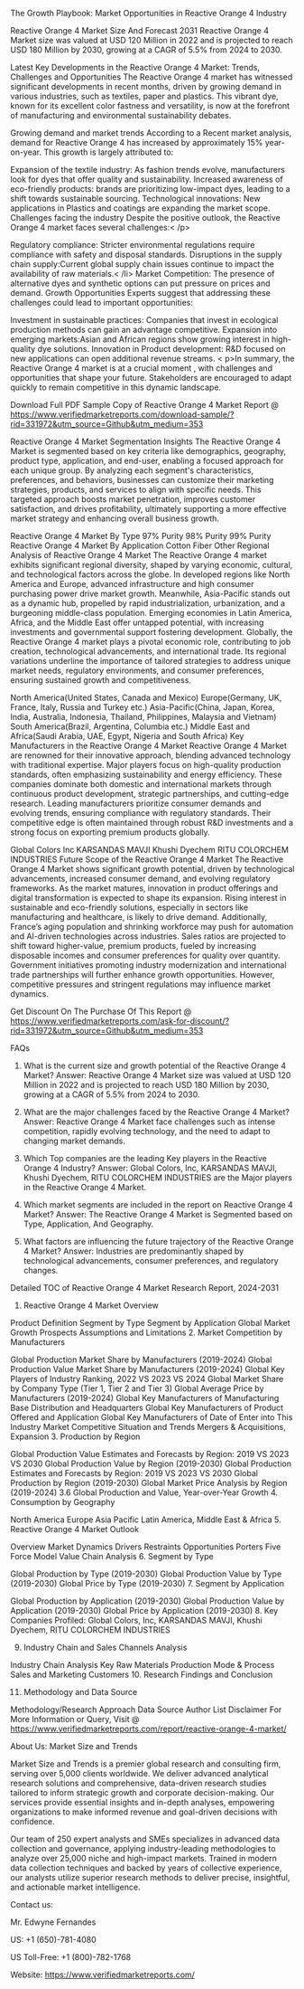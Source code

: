 The Growth Playbook: Market Opportunities in Reactive Orange 4 Industry


Reactive Orange 4 Market Size And Forecast 2031
Reactive Orange 4 Market size was valued at USD 120 Million in 2022 and is projected to reach USD 180 Million by 2030, growing at a CAGR of 5.5% from 2024 to 2030.

Latest Key Developments in the Reactive Orange 4 Market: Trends, Challenges and Opportunities
The Reactive Orange 4 market has witnessed significant developments in recent months, driven by growing demand in various industries, such as textiles, paper and plastics. This vibrant dye, known for its excellent color fastness and versatility, is now at the forefront of manufacturing and environmental sustainability debates.

Growing demand and market trends
According to a Recent market analysis, demand for Reactive Orange 4 has increased by approximately 15% year-on-year. This growth is largely attributed to:

Expansion of the textile industry: As fashion trends evolve, manufacturers look for dyes that offer quality and sustainability.
Increased awareness of eco-friendly products: brands are prioritizing low-impact dyes, leading to a shift towards sustainable sourcing.
Technological innovations: New applications in Plastics and coatings are expanding the market scope.
Challenges facing the industry
Despite the positive outlook, the Reactive Orange 4 market faces several challenges:< /p>

Regulatory compliance: Stricter environmental regulations require compliance with safety and disposal standards.
Disruptions in the supply chain supply:Current global supply chain issues continue to impact the availability of raw materials.< /li>
Market Competition: The presence of alternative dyes and synthetic options can put pressure on prices and demand.
Growth Opportunities
Experts suggest that addressing these challenges could lead to important opportunities:

Investment in sustainable practices: Companies that invest in ecological production methods can gain an advantage competitive.
Expansion into emerging markets:Asian and African regions show growing interest in high-quality dye solutions.
Innovation in Product development: R&D focused on new applications can open additional revenue streams.
< p>In summary, the Reactive Orange 4 market is at a crucial moment , with challenges and opportunities that shape your future. Stakeholders are encouraged to adapt quickly to remain competitive in this dynamic landscape.

Download Full PDF Sample Copy of Reactive Orange 4 Market Report @ https://www.verifiedmarketreports.com/download-sample/?rid=331972&utm_source=Github&utm_medium=353

Reactive Orange 4 Market Segmentation Insights
The Reactive Orange 4 Market is segmented based on key criteria like demographics, geography, product type, application, and end-user, enabling a focused approach for each unique group. By analyzing each segment's characteristics, preferences, and behaviors, businesses can customize their marketing strategies, products, and services to align with specific needs. This targeted approach boosts market penetration, improves customer satisfaction, and drives profitability, ultimately supporting a more effective market strategy and enhancing overall business growth.

Reactive Orange 4 Market By Type
97% Purity
98% Purity
99% Purity
Reactive Orange 4 Market By Application
Cotton
Fiber
Other
Regional Analysis of Reactive Orange 4 Market
The Reactive Orange 4 market exhibits significant regional diversity, shaped by varying economic, cultural, and technological factors across the globe. In developed regions like North America and Europe, advanced infrastructure and high consumer purchasing power drive market growth. Meanwhile, Asia-Pacific stands out as a dynamic hub, propelled by rapid industrialization, urbanization, and a burgeoning middle-class population. Emerging economies in Latin America, Africa, and the Middle East offer untapped potential, with increasing investments and governmental support fostering development. Globally, the Reactive Orange 4 market plays a pivotal economic role, contributing to job creation, technological advancements, and international trade. Its regional variations underline the importance of tailored strategies to address unique market needs, regulatory environments, and consumer preferences, ensuring sustained growth and competitiveness.

North America(United States, Canada and Mexico)
Europe(Germany, UK, France, Italy, Russia and Turkey etc.)
Asia-Pacific(China, Japan, Korea, India, Australia, Indonesia, Thailand, Philippines, Malaysia and Vietnam)
South America(Brazil, Argentina, Columbia etc.)
Middle East and Africa(Saudi Arabia, UAE, Egypt, Nigeria and South Africa)
Key Manufacturers in the Reactive Orange 4 Market
Reactive Orange 4 Market are renowned for their innovative approach, blending advanced technology with traditional expertise. Major players focus on high-quality production standards, often emphasizing sustainability and energy efficiency. These companies dominate both domestic and international markets through continuous product development, strategic partnerships, and cutting-edge research. Leading manufacturers prioritize consumer demands and evolving trends, ensuring compliance with regulatory standards. Their competitive edge is often maintained through robust R&D investments and a strong focus on exporting premium products globally.

Global Colors
Inc
KARSANDAS MAVJI
Khushi Dyechem
RITU COLORCHEM INDUSTRIES
Future Scope of the Reactive Orange 4 Market
The Reactive Orange 4 Market shows significant growth potential, driven by technological advancements, increased consumer demand, and evolving regulatory frameworks. As the market matures, innovation in product offerings and digital transformation is expected to shape its expansion. Rising interest in sustainable and eco-friendly solutions, especially in sectors like manufacturing and healthcare, is likely to drive demand. Additionally, France’s aging population and shrinking workforce may push for automation and AI-driven technologies across industries. Sales ratios are projected to shift toward higher-value, premium products, fueled by increasing disposable incomes and consumer preferences for quality over quantity. Government initiatives promoting industry modernization and international trade partnerships will further enhance growth opportunities. However, competitive pressures and stringent regulations may influence market dynamics.

Get Discount On The Purchase Of This Report @ https://www.verifiedmarketreports.com/ask-for-discount/?rid=331972&utm_source=Github&utm_medium=353

FAQs
1. What is the current size and growth potential of the Reactive Orange 4 Market?
Answer: Reactive Orange 4 Market size was valued at USD 120 Million in 2022 and is projected to reach USD 180 Million by 2030, growing at a CAGR of 5.5% from 2024 to 2030.

2. What are the major challenges faced by the Reactive Orange 4 Market?
Answer: Reactive Orange 4 Market face challenges such as intense competition, rapidly evolving technology, and the need to adapt to changing market demands.

3. Which Top companies are the leading Key players in the Reactive Orange 4 Industry?
Answer: Global Colors, Inc, KARSANDAS MAVJI, Khushi Dyechem, RITU COLORCHEM INDUSTRIES are the Major players in the Reactive Orange 4 Market.

4. Which market segments are included in the report on Reactive Orange 4 Market?
Answer: The Reactive Orange 4 Market is Segmented based on Type, Application, And Geography.

5. What factors are influencing the future trajectory of the Reactive Orange 4 Market?
Answer: Industries are predominantly shaped by technological advancements, consumer preferences, and regulatory changes.

Detailed TOC of Reactive Orange 4 Market Research Report, 2024-2031
1. Reactive Orange 4 Market Overview

Product Definition
Segment by Type
Segment by Application
Global Market Growth Prospects
Assumptions and Limitations
2. Market Competition by Manufacturers

Global Production Market Share by Manufacturers (2019-2024)
Global Production Value Market Share by Manufacturers (2019-2024)
Global Key Players of Industry Ranking, 2022 VS 2023 VS 2024
Global Market Share by Company Type (Tier 1, Tier 2 and Tier 3)
Global Average Price by Manufacturers (2019-2024)
Global Key Manufacturers of Manufacturing Base Distribution and Headquarters
Global Key Manufacturers of Product Offered and Application
Global Key Manufacturers of Date of Enter into This Industry
Market Competitive Situation and Trends
Mergers & Acquisitions, Expansion
3. Production by Region

Global Production Value Estimates and Forecasts by Region: 2019 VS 2023 VS 2030
Global Production Value by Region (2019-2030)
Global Production Estimates and Forecasts by Region: 2019 VS 2023 VS 2030
Global Production by Region (2019-2030)
Global Market Price Analysis by Region (2019-2024) 3.6 Global Production and Value, Year-over-Year Growth
4. Consumption by Geography

North America
Europe
Asia Pacific
Latin America, Middle East & Africa
5. Reactive Orange 4 Market Outlook

Overview
Market Dynamics
Drivers
Restraints
Opportunities
Porters Five Force Model
Value Chain Analysis 
6. Segment by Type

Global Production by Type (2019-2030)
Global Production Value by Type (2019-2030)
Global Price by Type (2019-2030)
7. Segment by Application

Global Production by Application (2019-2030)
Global Production Value by Application (2019-2030)
Global Price by Application (2019-2030)
8. Key Companies Profiled: Global Colors, Inc, KARSANDAS MAVJI, Khushi Dyechem, RITU COLORCHEM INDUSTRIES

9. Industry Chain and Sales Channels Analysis

Industry Chain Analysis
Key Raw Materials
Production Mode & Process
Sales and Marketing
Customers
10. Research Findings and Conclusion

11. Methodology and Data Source

Methodology/Research Approach
Data Source
Author List
Disclaimer
For More Information or Query, Visit @ https://www.verifiedmarketreports.com/report/reactive-orange-4-market/

About Us: Market Size and Trends

Market Size and Trends is a premier global research and consulting firm, serving over 5,000 clients worldwide. We deliver advanced analytical research solutions and comprehensive, data-driven research studies tailored to inform strategic growth and corporate decision-making. Our services provide essential insights and in-depth analyses, empowering organizations to make informed revenue and goal-driven decisions with confidence.

Our team of 250 expert analysts and SMEs specializes in advanced data collection and governance, applying industry-leading methodologies to analyze over 25,000 niche and high-impact markets. Trained in modern data collection techniques and backed by years of collective experience, our analysts utilize superior research methods to deliver precise, insightful, and actionable market intelligence.

Contact us:

Mr. Edwyne Fernandes

US: +1 (650)-781-4080

US Toll-Free: +1 (800)-782-1768

Website: https://www.verifiedmarketreports.com/
